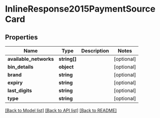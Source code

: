 # InlineResponse2015PaymentSourceCard

## Properties
Name | Type | Description | Notes
------------ | ------------- | ------------- | -------------
**available_networks** | **string[]** |  | [optional] 
**bin_details** | **object** |  | [optional] 
**brand** | **string** |  | [optional] 
**expiry** | **string** |  | [optional] 
**last_digits** | **string** |  | [optional] 
**type** | **string** |  | [optional] 

[[Back to Model list]](../README.md#documentation-for-models) [[Back to API list]](../README.md#documentation-for-api-endpoints) [[Back to README]](../README.md)


